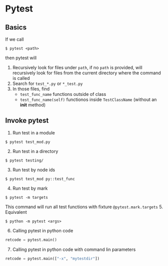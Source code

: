 # Pytest

## Basics
If we call 
```console
$ pytest <path>
```
then pytest will
1. Recursively look for files under `path`, if no `path` is provided, will recursively look for files from the current directory where the command is called
2. Search for `test_*.py` or `*_test.py`
3. In those files, find
    * `test_func_name` functions outside of class 
    * `test_func_name(self)` functionos inside `TestClassName` (without an __init__ method)

## Invoke pytest
1. Run test in a module
```console
$ pytest test_mod.py
```
2. Run test in a directory
```console
$ pytest testing/
```
3. Run test by node ids
```console
$ pytest test_mod py::test_func
```
4. Run test by mark
```console
$ pytest -m targets
```
This command will run all test functions with fixture `@pytest.mark.targets`
5. Equivalent 
```console
$ python -m pytest <args>
```
6. Calling pytest in python code
```python
retcode = pytest.main()
```
7. Calling pytest in python code with command lin parameters
```python
retcode = pytest.main(["-x", "mytestdir"])
```

